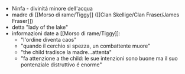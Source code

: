 - Ninfa - divinitá minore dell'acqua
- madre di [[Morso di rame/Tiggy]] ([[Clan Skellige/Clan Fraser/James Fraser]])
- detta "lady of the lake"
- informazioni date a [[Morso di rame/Tiggy]]: 
	- "l'ordine diventa caos"
	- "quando il cerchio si spezza, un combattente muore"
	- "the child tradisce la madre...attenta"
	- "fa attenzione a the child: le sue intenzioni sono buone ma il suo pontenziale distruttivo é enorme"
